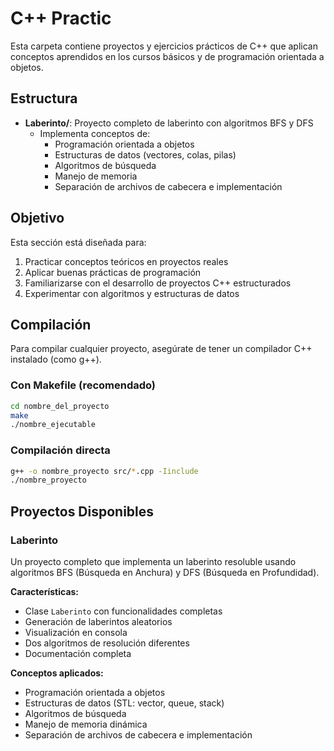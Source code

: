 # C++ Practic

Esta carpeta contiene proyectos y ejercicios prácticos de C++ que aplican conceptos aprendidos en los cursos básicos y de programación orientada a objetos.

## Estructura

- **Laberinto/**: Proyecto completo de laberinto con algoritmos BFS y DFS
  - Implementa conceptos de:
    - Programación orientada a objetos
    - Estructuras de datos (vectores, colas, pilas)
    - Algoritmos de búsqueda
    - Manejo de memoria
    - Separación de archivos de cabecera e implementación

## Objetivo

Esta sección está diseñada para:
1. Practicar conceptos teóricos en proyectos reales
2. Aplicar buenas prácticas de programación
3. Familiarizarse con el desarrollo de proyectos C++ estructurados
4. Experimentar con algoritmos y estructuras de datos

## Compilación

Para compilar cualquier proyecto, asegúrate de tener un compilador C++ instalado (como g++).

### Con Makefile (recomendado)
```bash
cd nombre_del_proyecto
make
./nombre_ejecutable
```

### Compilación directa
```bash
g++ -o nombre_proyecto src/*.cpp -Iinclude
./nombre_proyecto
```

## Proyectos Disponibles

### Laberinto
Un proyecto completo que implementa un laberinto resoluble usando algoritmos BFS (Búsqueda en Anchura) y DFS (Búsqueda en Profundidad).

**Características:**
- Clase `Laberinto` con funcionalidades completas
- Generación de laberintos aleatorios
- Visualización en consola
- Dos algoritmos de resolución diferentes
- Documentación completa

**Conceptos aplicados:**
- Programación orientada a objetos
- Estructuras de datos (STL: vector, queue, stack)
- Algoritmos de búsqueda
- Manejo de memoria dinámica
- Separación de archivos de cabecera e implementación